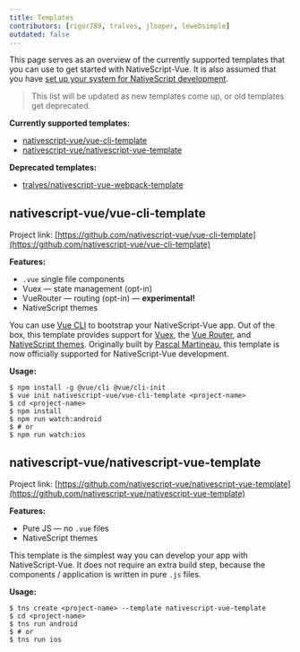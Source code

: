 ```yaml
---
title: Templates
contributors: [rigor789, tralves, jlooper, lewebsimple]
outdated: false
---
```


This page serves as an overview of the currently supported templates that you can use to get started with NativeScript-Vue.
It is also assumed that you have [set up your system for NativeScript development](/en/docs/getting-started/installation).

> This list will be updated as new templates come up, or old templates get deprecated.

**Currently supported templates:**

* [nativescript-vue/vue-cli-template](#nativescript-vuevue-cli-template) 
* [nativescript-vue/nativescript-vue-template](#nativescript-vuenativescript-vue-template) 

**Deprecated templates:**

* [tralves/nativescript-vue-webpack-template](https://github.com/tralves/nativescript-vue-webpack-template/)

## nativescript-vue/vue-cli-template

Project link: [https://github.com/nativescript-vue/vue-cli-template](https://github.com/nativescript-vue/vue-cli-template)

**Features:**
* `.vue` single file components
* Vuex &mdash; state management (opt-in)
* VueRouter &mdash; routing (opt-in) &mdash; **experimental!**
* NativeScript themes

You can use [Vue CLI](https://github.com/vuejs/vue-cli) to bootstrap your NativeScript-Vue app. Out of the box, this template provides support for [Vuex](https://vuex.vuejs.org/en/), the [Vue Router](https://github.com/vuejs/vue-router), and [NativeScript themes](https://docs.nativescript.org/ui/theme). Originally built by [Pascal Martineau](https://github.com/lewebsimple/), this template is now officially supported for NativeScript-Vue development.

**Usage:**

```shell
$ npm install -g @vue/cli @vue/cli-init
$ vue init nativescript-vue/vue-cli-template <project-name>
$ cd <project-name>
$ npm install
$ npm run watch:android
$ # or
$ npm run watch:ios
```

## nativescript-vue/nativescript-vue-template

Project link: [https://github.com/nativescript-vue/nativescript-vue-template](https://github.com/nativescript-vue/nativescript-vue-template)

**Features:**
* Pure JS &mdash; no `.vue` files
* NativeScript themes

This template is the simplest way you can develop your app with NativeScript-Vue. It does not require an extra build step, because the components / application is written in pure `.js` files. 

**Usage:**

```shell
$ tns create <project-name> --template nativescript-vue-template
$ cd <project-name>
$ tns run android
$ # or
$ tns run ios
```
